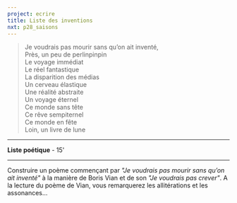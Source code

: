 ```yaml
---
project: ecrire
title: Liste des inventions
nxt: p28_saisons
---
```


>Je voudrais pas mourir sans qu’on ait inventé,  
>Près, un peu de perlinpinpin  
>Le voyage immédiat  
>Le réel fantastique  
>La disparition des médias  
>Un cerveau élastique  
>Une réalité abstraite  
>Un voyage éternel  
>Ce monde sans tête  
>Ce rêve sempiternel  
>Ce monde en fête  
>Loin, un livre de lune

---
**Liste poétique** - 15'

---
Construire un poème commençant par *"Je voudrais pas mourir sans qu’on ait inventé"* à la manière de Boris Vian et de son *"Je voudrais pas crever"*. A la lecture du poème de Vian, vous remarquerez les allitérations et les assonances...

